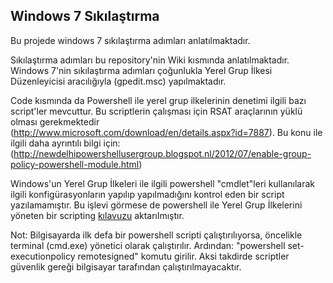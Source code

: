 ## Windows 7 Sıkılaştırma

Bu projede windows 7 sıkılaştırma adımları anlatılmaktadır.

Sıkılaştırma adımları bu repository'nin Wiki kısmında anlatılmaktadır. Windows 7'nin sıkılaştırma adımları çoğunlukla Yerel Grup İlkesi Düzenleyicisi aracılığıyla (gpedit.msc) yapılmaktadır.

Code kısmında da Powershell ile yerel grup ilkelerinin denetimi ilgili bazı script'ler mevcuttur. Bu scriptlerin çalışması için RSAT araçlarının yüklü olması gerekmektedir (http://www.microsoft.com/download/en/details.aspx?id=7887). Bu konu ile ilgili daha ayrıntılı bilgi için: (http://newdelhipowershellusergroup.blogspot.nl/2012/07/enable-group-policy-powershell-module.html)

Windows'un Yerel Grup İlkeleri ile ilgili powershell "cmdlet"leri kullanılarak ilgili konfigürasyonların yapılıp yapılmadığını kontrol eden bir script yazılamamıştır. Bu işlevi görmese de powershell ile Yerel Grup İlkelerini yöneten bir scripting [kılavuzu](https://github.com/ckement/windows-7-sikilastirma-kilavuzu/blob/master/YerelGrupIlkesiYonetme.md) aktarılmıştır.

Not: Bilgisayarda ilk defa bir powershell scripti çalıştırılıyorsa, öncelikle terminal (cmd.exe) yönetici olarak çalıştırılır. Ardından: "powershell set-executionpolicy remotesigned" komutu girilir. Aksi takdirde scriptler güvenlik gereği bilgisayar tarafından çalıştırılmayacaktır.

